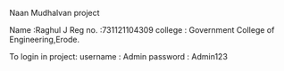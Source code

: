 Naan Mudhalvan project

Name :Raghul J
Reg no. :731121104309
college : Government College of Engineering,Erode.

To login in project:
username : Admin
password : Admin123
